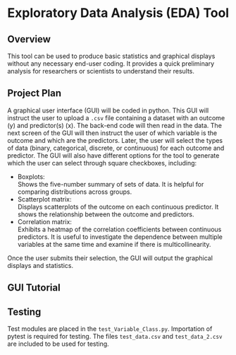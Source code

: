 # Exploratory Data Analysis (EDA) Tool

## Overview

This tool can be used to produce basic statistics and graphical displays without any necessary end-user coding. It provides a quick preliminary analysis for researchers or scientists to understand their results.

## Project Plan

A graphical user interface (GUI) will be coded in python. This GUI will instruct the user to upload a `.csv` file containing a dataset with an outcome (y) and predictor(s) (x). The back-end code will then read in the data. The next screen of the GUI will then instruct the user of which variable is the outcome and which are the predictors. Later, the user will select the types of data (binary, categorical, discrete, or continuous) for each outcome and predictor. The GUI will also have different options for the tool to generate which the user can select through square checkboxes, including:

* Boxplots:<br>
  Shows the five-number summary of sets of data. It is helpful for comparing distributions across groups.
* Scatterplot matrix:<br>
  Displays scatterplots of the outcome on each continuous predictor. It shows the relationship between the outcome and predictors.
* Correlation matrix:<br>
  Exhibits a heatmap of the correlation coefficients between continuous predictors. It is useful to investigate the dependence between multiple variables at the same time and examine if there is multicollinearity.

Once the user submits their selection, the GUI will output the graphical displays and statistics.

## GUI Tutorial

## Testing
Test modules are placed in the `test_Variable_Class.py`. Importation of pytest is required for testing. The files `test_data.csv` and `test_data_2.csv` are included to be used for testing.
